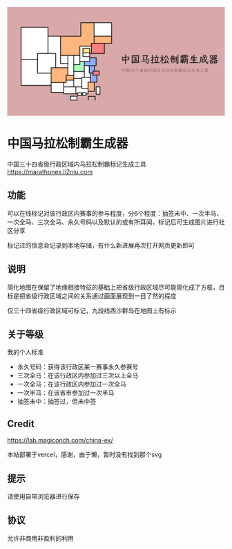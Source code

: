 ![中国马拉松制霸生成器](cover.png)
# 中国马拉松制霸生成器
中国三十四省级行政区域内马拉松制霸标记生成工具
https://marathonex.li2niu.com

## 功能
可以在线标记对该行政区内赛事的参与程度，分6个程度：抽签未中、一次半马、一次全马、三次全马、永久号码以及默认的或有所耳闻，标记后可生成图片进行社区分享

标记过的信息会记录到本地存储，有什么新进展再次打开网页更新即可

## 说明
简化地图在保留了地缘相接特征的基础上把省级行政区域尽可能简化成了方框，目标是把省级行政区域之间的关系通过画面展现到一目了然的程度

仅三十四省级行政区域可标记，九段线西沙群岛在地图上有标示

## 关于等级

我的个人标准

 - 永久号码：获得该行政区某一赛事永久参赛号
 - 三次全马：在该行政区内参加过三次以上全马
 - 一次全马：在该行政区内参加过一次全马
 - 一次半马：在该省市参加过一次半马
 - 抽签未中：抽签过，但未中签

## Credit

https://lab.magiconch.com/china-ex/

本站部署于vercel，感谢，由于懒，暂时没有找到那个svg
## 提示
请使用自带浏览器进行保存

## 协议
允许非商用非盈利的利用
